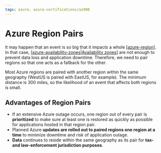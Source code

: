 ```yaml
---
tags: azure, azure-certifications/az900
---
```


# Azure Region Pairs

It may happen that an event is so big that it impacts a whole [[azure-region]]. In that case, [[azure-availability-zones|Availability zones]] are not enough to prevent data loss and application downtime. Therefore, we need to pair regions so that one acts as a fallback for the other.

Most Azure regions are paired with another region within the same geography (WestUS is paired with EastUS, for example). The minimum distance is 300 miles, so the likelihood of an event that affects both regions is small.

## Advantages of Region Pairs

- If an extensive Azure outage occurs, one region out of every pair is **prioritized** to make sure at least one is restored as quickly as possible for applications hosted in that region pair.
- Planned Azure **updates are rolled out to paired regions one region at a time** to minimize downtime and risk of application outage.
- **Data** continues to reside within the same geography as its pair for **tax- and law-enforcement jurisdiction purposes**.

[//begin]: # "Autogenerated link references for markdown compatibility"
[azure-region]: azure-region "Azure Regions"
[azure-availability-zones|Availability zones]: azure-availability-zones "Azure Availability Zones"
[//end]: # "Autogenerated link references"
